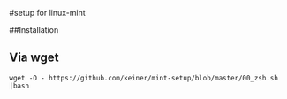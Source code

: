 #setup for linux-mint

##Installation

## Via wget
``` 
wget -O - https://github.com/keiner/mint-setup/blob/master/00_zsh.sh |bash
```
